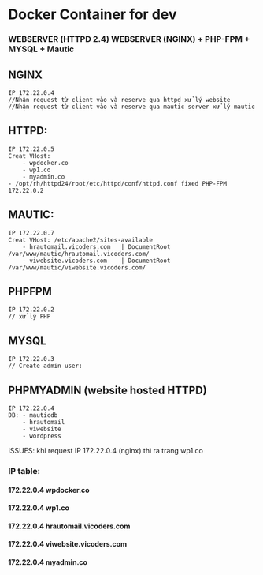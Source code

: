# Docker Container for dev


### WEBSERVER (HTTPD 2.4)  WEBSERVER (NGINX) + PHP-FPM + MYSQL + Mautic


## NGINX 
    IP 172.22.0.4
    //Nhận request từ client vào và reserve qua httpd xử lý website
    //Nhận request từ client vào và reserve qua mautic server xử lý mautic 

##  HTTPD: 
    IP 172.22.0.5
    Creat VHost:
        - wpdocker.co
        - wp1.co
        - myadmin.co
    - /opt/rh/httpd24/root/etc/httpd/conf/httpd.conf fixed PHP-FPM 172.22.0.2

##  MAUTIC:
    IP 172.22.0.7
    Creat VHost: /etc/apache2/sites-available
        - hrautomail.vicoders.com   | DocumentRoot /var/www/mautic/hrautomail.vicoders.com/
        - viwebsite.vicoders.com    | DocumentRoot /var/www/mautic/viwebsite.vicoders.com/

## PHPFPM 
    IP 172.22.0.2
    // xử lý PHP

## MYSQL 
    IP 172.22.0.3
    // Create admin user:
    

## PHPMYADMIN (website hosted HTTPD)
    IP 172.22.0.4
    DB: - mauticdb
        - hrautomail
        - viwebsite
        - wordpress

ISSUES: khi request IP 172.22.0.4 (nginx) thì ra trang wp1.co


### IP table:
####    172.22.0.4      wpdocker.co
####    172.22.0.4      wp1.co
####    172.22.0.4      hrautomail.vicoders.com
####    172.22.0.4      viwebsite.vicoders.com
####    172.22.0.4      myadmin.co

